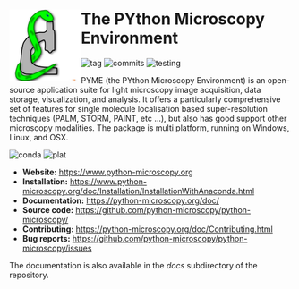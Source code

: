 # <img alt="PYME" src="PYME/resources/icons/pymeLogo.png" style="float:left"> The PYthon Microscopy Environment

![tag](https://img.shields.io/github/v/tag/python-microscopy/python-microscopy?sort=semver)
![commits](https://img.shields.io/github/commit-activity/m/python-microscopy/python-microscopy)
![testing](https://img.shields.io/azure-devops/tests/davidbaddeleynz/pyme-ci/2/master)

PYME (the PYthon Microscopy Environment) is an open-source application suite for light microscopy image acquisition, data storage, visualization, and analysis. It offers a particularly comprehensive set of features for single molecule localisation based super-resolution techniques (PALM, STORM, PAINT, etc ...), but also has good support other microscopy modalities. The package is multi platform, running on Windows, Linux, and OSX.

<!-- ![license](https://img.shields.io/github/license/python-microscopy/python-microscopy) -->
![conda](https://img.shields.io/conda/v/david_baddeley/python-microscopy.svg)
![plat](https://img.shields.io/conda/pn/david_baddeley/python-microscopy.svg)

- **Website:** https://www.python-microscopy.org
- **Installation:** https://www.python-microscopy.org/doc/Installation/InstallationWithAnaconda.html
- **Documentation:** https://python-microscopy.org/doc/
- **Source code:** https://github.com/python-microscopy/python-microscopy/
- **Contributing:** https://python-microscopy.org/doc/Contributing.html
- **Bug reports:** https://github.com/python-microscopy/python-microscopy/issues

The documentation is also available in the *docs* subdirectory of the repository.
